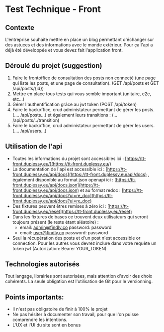 # Test Technique - Front

## Contexte

L'entreprise souhaite mettre en place un blog permettant d'échanger sur des astuces et des informations avec
le monde extérieur. Pour ça l'api a déjà été développée et vous devez fait l'application front.

## Déroulé du projet (suggestion)

1. Faire le frontoffice de consultation des posts non connecté (une page qui liste les posts, et une page de
   consultation). (GET /api/posts et GET /api/posts/{id})
2. Mettre en place tous tests qui vous semble important (unitaire, e2e, etc...)
3. Gérer l'authentification grâce au jwt token (POST /api/token)
4. Faire le backoffice, crud administateur permettant de gérer les posts. (.... /api/posts...) et également leurs
   transitions : (... /api/posts/../transition)
5. Faire le backoffice, crud administateur permettant de gérer les users. (.... /api/users...)

## Utilisation de l'api

- Toutes les informations du projet sont accessibles
  ici : [https://tt-front.duplessy.eu/](https://tt-front.duplessy.eu/)
- La documentation de l'api est accessible
  ici : [https://tt-front.duplessy.eu/api/docs](https://tt-front.duplessy.eu/api/docs)
  , également disponible au format json openapi
  ici : [https://tt-front.duplessy.eu/api/docs.json](https://tt-front.duplessy.eu/api/docs.json)
  et au format
  redoc : [https://tt-front.duplessy.eu/api/docs?ui=re_doc](https://tt-front.duplessy.eu/api/docs?ui=re_doc)
- Des fixtures peuvent êtres remises à zéro
  ici : [https://tt-front.duplessy.eu/reset](https://tt-front.duplessy.eu/reset)
- Dans les fixtures de bases ce trouvent deux utilisateurs qui seront toujours présent (le reste étant aléatoire) :
  - email: admin@findly.co password: password
  - email: user@findly.co password: password
- Seul la récupération des posts et d'un post n'est accessible or connection. Pour les autres vous devrez inclure dans
  votre requête un token jwt (Autorization: Bearer YOUR_TOKEN)

## Technologies autorisés

Tout langage, librairies sont autorisées, mais attention d'avoir des choix cohérents. La seule obligation est
l'utilisation de Git pour le versionning.

## Points importants:

- Il n'est pas obligatoire de finir à 100% le projet
- Ne pas hésiter à documenter son travail, pour que l'on puisse comprendre les intentions.
- L'UX et l'UI du site sont en bonus
